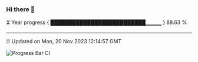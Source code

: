 ### Hi there 👋

⏳ Year progress { ██████████████████████████▁▁▁▁ } 88.63 %

---

⏰ Updated on Mon, 20 Nov 2023 12:14:57 GMT

![Progress Bar CI](https://github.com/Shyam-Makwana/GitHub-Actions-Demo/workflows/Progress%20Bar%20CI/badge.svg)
